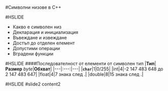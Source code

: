 #Символни низове в С++

#HSLIDE

* Какво е символен низ  
* Декларация и инициализация  
* Въвеждане и извеждане  
* Достъп до отделен елемент  
* Допустими операции  
* Вградени функции  

#HSLIDE
####Последователност от елементи от символен тип
|**__Тип__**|**__Размер__** _byte_|**__Обхват__**|
|---|:---:|---|
|**`char`**|1|0/255|
|int|4|-2 147 483 648 до 2 147 483 647|
|float|4|7 знака след .|
|double|8|15 знака след .|

#HSLIDE
#slide2
content2
